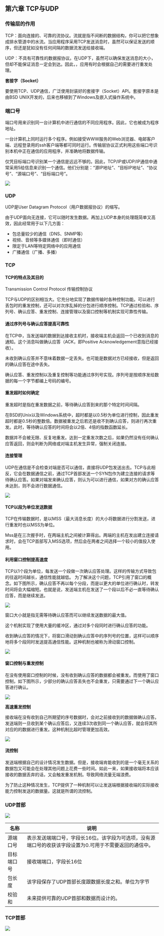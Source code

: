 ## 第六章 TCP与UDP

### 传输层的作用

TCP：面向连接的、可靠的流协议。流就是指不间断的数据结构，你可以把它想象成排水管道中的水流。当应用程序采用TCP发送消息时，虽然可以保证发送的顺序，但还是犹如没有任何间隔的数据流发送给接收端。

UDP：不具有可靠性的数据报协议。在UDP下，虽然可以确保发送消息的大小，但却不能保证消息一定会到达。因此，，应用有时会根据自己的需要进行重发处理。

**套接字（Socket）**

要使用TCP、UDP通信，广泛使用封装好的套接字（Socket）API。套接字原本是由BSD UNIX开发的，后来也移植到了Windows及嵌入式操作系统中。

### 端口号

端口号用来识别同一台计算机中进行通信的不同应用程序。因此，它也被成为程序地址。

一台计算机上同时运行多个程序。例如接受WWW服务的Web浏览器、电邮客户端、远程登录用的ssh客户端等都可同时运行。传输层协议正式利用这些端口号识别本机中正在通信的应用程序，并准确地将数据传输。

仅凭目标端口号识别某一个通信是远远不够的。因此，TCP/IP或UDP/IP通信中通常采用5给信息来识别一个通信。他们分别是：“源IP地址”、“目标IP地址”、“协议号”、“源端口号”、“目标端口号”。

<div>
    <image src="../res/img/TCPUDP.png"></image>
</div>

### UDP

UDP是User Datagram Protocol（用户数据报协议）的缩写。

由于UDP面向无连接，它可以随时发生数据。再加上UDP本身的处理既简单又高效，因此经常用于以下几方面：

- 包总量较少的通信（DNS、SNMP等）
- 视频、音频等多媒体通信（即时通信）
- 限定于LAN等特定网络中的应用通信
- 广播通信（广播、多播）

### TCP

#### TCP的特点及其目的

Transmission Control Protocol 传输控制协议

TCP与UDP的区别相当大。它充分地实现了数据传输时各种控制功能。可以进行丢包时的重发控制，还可以对次序乱掉的分包进行顺序控制。TCP通过检验和、序列号、确认应答、重发控制、连接管理以及窗口控制等机制实现可靠性传输。

#### 通过序列号与确认应答提高可靠性

在TCP中，当发送端的数据到达接收主机时，接收端主机会返回一个已收到消息的通知。这个消息叫做确认应答（ACK，即Positive Acknowledgement意指已经接收）。

未收到确认应答并不意味着数据一定丢失。也可能是数据对方已经接收，但是返回的确认应答在途中丢失。

确认应答、重发控制以及重复控制等功能通过序列号实现。序列号是按顺序发给数据的每一个字节都编上号码的编号。

#### 重发超时如何确定

重发超时是指在重发数据之前，等待确认应答到来的那个特定时间间隔。

在BSD的Unix以及Windows系统中，超时都是以0.5秒为单位进行控制，因此重发超时都是0.5秒的整数倍。数据被重发之后若还是收不到确认应答，则进行再次重发。此时，等待确认应答的时间将会以2倍、4倍的指数函数延长。

数据并不会被无限、反复地重发。达到一定重发次数之后，如果仍然没有任何确认应答返回，则会判断为网络或对端主机发生异常，强制关闭连接。

#### 连接管理

UDP在通信是不会检查对端是否可以通信，直接将UDP包发送出去。TCP与此相反，它会在数据通信之前，通过TCP首部发送一个SYN包作为建立连接的请求等待确认应答。如果对端发来确认应答，则认为可以进行通信，如果对方的确认应答未达到，则不会进行数据通信。

<div>
    <image src="../res/img/tcpconnect.png"></image>
</div>

#### TCP以段为单位发送数据

TCP在传输数据时，是以MSS（最大消息长度）的大小将数据进行分割发送，进行重发时也以MSS为单位。

Mss是在三次握手时，在两端主机之间被计算得出。两端的主机在发出建立连接请求时，会在TCP首部写入MSS选项，然后会在两者之间选择一个较小的值投入使用。

#### 利用窗口控制提高速度

TCP以1个段为单位，每发送一个段做一次确认应答处理。这样的传输方式导致包的往返时间越长，通信性能就越低。
为了解决这个问题，TCP引用了窗口的概念。如下图所示，确认应答不再以每个分段，而是以更大的单位进行确认时，转发时间将会大幅缩短。也就是说，发送端主机在发送了一个段以后不必一直等待确认应答，而是继续发送。

<div>
    <image src="../res/img/tcpwindow.png"></image>
</div>


窗口大小就是指无需等待确认应答而可以继续发送数据的最大值。

这个机制实现了使用大量的缓冲区，通过对多个段同时进行确认应答的功能。

收到确认应答的情况下，将窗口滑动到确认应答中的序列号的位置，这样可以顺序地将多个段同时发送提高通信性能。这种机制也被称为滑动窗口控制。

<div>
    <image src="../res/img/tcpwindow2.png"></image>
</div>


#### 窗口控制与重发控制

在没有使用窗口控制的时候，没有收到确认应答的数据都会被重发。而使用了窗口控制，如下图所示，少部分的确认应答丢失也不会重发，只需要通过下一个确认应答进行确认。

<div>
    <image src="../res/img/tcpwindow3.png"></image>
</div>

**高速重发控制**

接收端在没有收到自己所期望的序号数据时，会对之前接收到的数据做确认应答。发送端则一旦收到某个确认应答后，又连续3次收到同一个确认应答，就会将其所对应的的数据进行重发。这种机制比超时管理更加高效。

<div>
    <image src="../res/img/tcpwindow4.png"></image>
</div>

#### 流控制

发送端根据自己的设计情况发生数据。但是，接收端肯能收到的是一个毫无关系的数据包又可能会在处理其他问题上花费一些时间。如此一来，如果接收端将本应该接收的数据丢弃的话，又会触发重发机制。导致网络流量无端浪费。

为了防止这种情况发生，TCP提供了一种机制可以让发送端根据接收端的实际接收能力控制发送的数据量。这就是所谓的流控制。

### UDP首部

<div>
    <image src="../res/img/udpheader.png"></image>
</div>

| 名称       | 说明                                                         |
| ---------- | ------------------------------------------------------------ |
| 源端口号   | 表示发送端端口号，字段长16位。该字段为可选项，没有源端口号的收获该字段设置为0.可用于不需要返回的通信中。 |
| 目标端口号 | 接收端端口，字段长16位                                       |
| 包长度     | 该字段保存了UDP首部长度跟数据长度之和。单位为字节            |
| 校验和     | 未来提供可靠的UDP首部和数据而设计的。                        |

### TCP首部

<div>
    <image src="../res/img/tcpheader.png"></image>
</div>


